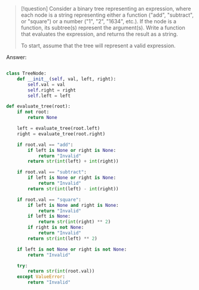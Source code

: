 >[!question]
>Consider a binary tree representing an expression, where each node is a string representing either a function ("add", "subtract", or "square") or a number ("1", "2", "1634", etc.). If the node is a function, its subtree(s) represent the argument(s). Write a function that evaluates the expression, and returns the result as a string.
>
>To start, assume that the tree will represent a valid expression.

Answer:
```Python

class TreeNode:
	def __init__(self, val, left, right):
		self.val = val
		self.right = right
		self.left = left

def evaluate_tree(root):
	if not root:
		return None

	left = evaluate_tree(root.left)
	right = evaluate_tree(root.right)

	if root.val == "add":
		if left is None or right is None:
			return "Invalid"
		return str(int(left) + int(right))

	if root.val == "subtract":
		if left is None or right is None:
			return "Invalid"
		return str(int(left) - int(right))

	if root.val == "square":
		if left is None and right is None:
			return "Invalid"
		if left is None:
			return str(int(right) ** 2)
		if right is not None:
			return "Invalid"
		return str(int(left) ** 2)

	if left is not None or right is not None:
		return "Invalid"

	try:
		return str(int(root.val))
	except ValueError:
		return "Invalid"
```